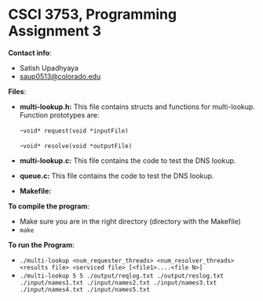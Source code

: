 # CSCI 3753, Programming Assignment 3

**Contact info**:
 - Satish Upadhyaya
 - saup0513@colorado.edu

**Files**:

- <b>multi-lookup.h:</b> This file contains structs and functions for multi-lookup. Function prototypes are: 

  -`void* request(void *inputFile)`
  
  -`void* resolve(void *outputFile)`
  
- <b>multi-lookup.c:</b> This file contains the code to test the DNS lookup.
- <b>queue.c:</b> This file contains the code to test the DNS lookup.
- <b>Makefile:</b>

**To compile the program**:
- Make sure you are in the right directory (directory with the Makefile)
- `make` 

**To run the Program**:
- `./multi-lookup <num_requester_threads> <num_resolver_threads> <results file> <serviced file> [<file1>....<file N>]`
- `./multi-lookup 5 5 ./output/reqlog.txt ./output/reslog.txt ./input/names1.txt ./input/names2.txt ./input/names3.txt ./input/names4.txt ./input/names5.txt`
